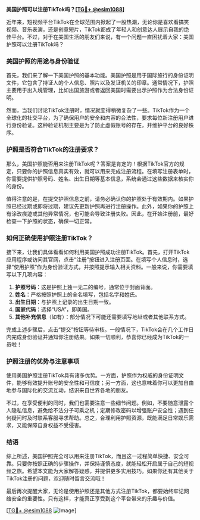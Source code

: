 **美国护照可以注册TikTok吗？[[TG💪+ @esim1088](https://t.me/s/esim1088)]**

近年来，短视频平台TikTok在全球范围内掀起了一股热潮，无论你是喜欢看搞笑视频、音乐表演，还是创意短片，TikTok都成了年轻人和创意达人展示自我的绝佳平台。不过，对于在美国生活的朋友们来说，有一个问题一直困扰着大家：美国护照可以注册TikTok吗？

### 美国护照的用途与身份验证

首先，我们来了解一下美国护照的基本功能。美国护照是用于国际旅行的身份证明文件，它包含了持证人的个人信息、照片以及发证机关的印章。通常情况下，护照主要用于出入境管理，比如出国旅游或者返回美国时需要出示护照作为合法身份证明。

然而，当我们讨论TikTok注册时，情况就变得稍微复杂了一些。TikTok作为一个全球化的社交平台，为了确保用户的安全和内容的合法性，要求每位新注册用户进行身份验证。这种验证机制主要是为了防止虚假账号的存在，并维护平台的良好秩序。

### 护照是否符合TikTok的注册要求？

那么，美国护照能否用来注册TikTok呢？答案是肯定的！根据TikTok官方的规定，只要你的护照信息真实有效，就可以用来完成注册流程。在填写注册表单时，你需要提供护照号码、姓名、出生日期等基本信息，系统会通过这些数据来核实你的身份。

值得注意的是，在提交护照信息之前，请务必确认你的护照处于有效期内。如果护照已经过期或即将过期，建议先更新护照再进行注册操作。此外，如果你的护照上有涂改痕迹或其他异常情况，也可能会导致注册失败。因此，在开始注册前，最好检查一下护照的状态，确保一切正常。

### 如何正确使用护照注册TikTok？

接下来，让我们具体看看如何利用美国护照成功注册TikTok。首先，打开TikTok应用程序或访问其官网，点击“注册”按钮进入注册页面。在填写个人信息时，选择“使用护照”作为身份验证方式，并按照提示输入相关资料。一般来说，你需要填写以下几项内容：

1. **护照号码**：这是护照上独一无二的编号，通常位于封面背面。
2. **姓名**：严格按照护照上的全名填写，包括名字和姓氏。
3. **出生日期**：与护照上记录的出生日期一致。
4. **国家代码**：选择“USA”，即美国。
5. **其他补充信息**（如有）：部分情况下可能还需要填写地址或者其他联系方式。

完成上述步骤后，点击“提交”按钮等待审核。一般情况下，TikTok会在几个工作日内完成身份验证并通知你注册结果。如果一切顺利，恭喜你已经成为TikTok的一员啦！

### 护照注册的优势与注意事项

使用美国护照注册TikTok具有诸多优势。一方面，护照作为权威的身份证明文件，能够有效提升账号的安全性和可信度；另一方面，这也意味着你可以更加自由地参与国际化的交流互动，结识来自世界各地的朋友。

不过，在享受便利的同时，我们也需要注意一些细节问题。例如，不要随意泄露个人隐私信息，避免给不法分子可乘之机；定期修改密码以增强账户安全性；遇到任何疑问时及时联系客服寻求帮助。总之，合理利用护照资源，既能满足日常娱乐需求，又能保障自身权益不受侵害。

### 结语

综上所述，美国护照完全可以用来注册TikTok，而且这一过程简单快捷、安全可靠。只要你按照正确的步骤操作，并保持谨慎态度，就能轻松开启属于自己的短视频之旅。希望本文能为大家解答疑惑，并提供更多实用技巧。如果你还有其他关于TikTok注册的问题，欢迎随时留言交流哦！

最后再次提醒大家，无论是使用护照还是其他方式注册TikTok，都要始终牢记网络安全的重要性。只有这样，才能真正享受到这个平台带来的乐趣与价值。

[[TG💪+ @esim1088](https://t.me/s/esim1088) ![Image](https://i.postimg.cc/4NQfJmqS/Snipaste-2025-05-13-00-14-12.png)]